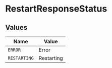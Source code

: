 # RestartResponseStatus


## Values

| Name         | Value        |
| ------------ | ------------ |
| `ERROR`      | Error        |
| `RESTARTING` | Restarting   |